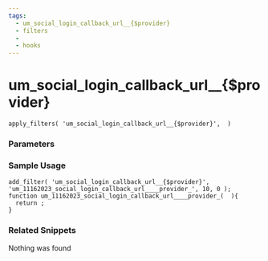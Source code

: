 ```yaml
---
tags: 
  - um_social_login_callback_url__{$provider}
  - filters
  - 
  - hooks
---
```

# um\_social\_login\_callback\_url\_\_{$provider}

``` php:no-line-numbers
apply_filters( 'um_social_login_callback_url__{$provider}',  )
```
<div class='hook-sep'></div>

### Parameters

<div class='hook-sep'></div>



### Sample Usage

``` php:no-line-numbers
add_filter( 'um_social_login_callback_url__{$provider}', 'um_11162023_social_login_callback_url____provider_', 10, 0 );
function um_11162023_social_login_callback_url____provider_(  ){
  return ;
}
```
<div class='hook-sep'></div>



### Related Snippets

Nothing was found

